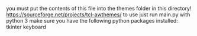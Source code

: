 you must put the contents of this file into the themes folder in this directory! 
https://sourceforge.net/projects/tcl-awthemes/ 
to use just run main.py with python 3 make sure you have the following python packages installed: 
tkinter
keyboard
